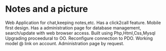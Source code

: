 # Notes and a picture
Web Application for chat,keeping notes,etc.
Has a click2call feature.
Mobile first design.
Has a administration page 
for database management,
search/update with web browser access.
Built using Php,Html,Css,Mysql
Upgrading proceedural to OO.
Reconfigure connection to PDO.
Working model @ link on account.
Administration page by request.
